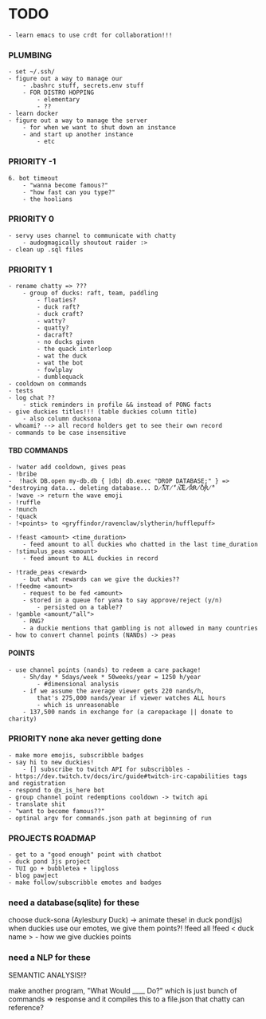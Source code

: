 # TODO
    - learn emacs to use crdt for collaboration!!! 
### PLUMBING
    - set ~/.ssh/
    - figure out a way to manage our 
        - .bashrc stuff, secrets.env stuff
        - FOR DISTRO HOPPING 
            - elementary
            - ??
    - learn docker 
    - figure out a way to manage the server
        - for when we want to shut down an instance 
        - and start up another instance 
            - etc


### PRIORITY -1
     
    6. bot timeout
        - "wanna become famous?"
        - "how fast can you type?"
        - the hoolians 


### PRIORITY 0 
    - servy uses channel to communicate with chatty 
        - audogmagically shoutout raider :> 
    - clean up .sql files


### PRIORITY 1
    - rename chatty => ??? 
        - group of ducks: raft, team, paddling 
            - floaties? 
            - duck raft? 
            - duck craft?
            - watty? 
            - quatty? 
            - dacraft? 
            - no ducks given 
            - the quack interloop 
            - wat the duck 
            - wat the bot 
            - fowlplay 
            - dumblequack
    - cooldown on commands 
    - tests 
    - log chat ??
        - stick reminders in profile && instead of PONG facts
    - give duckies titles!!! (table duckies column title)
        - also column ducksona 
    - whoami? --> all record holders get to see their own record
    - commands to be case insensitive
#### TBD COMMANDS
    - !water add cooldown, gives peas
    - !bribe
    -  !hack DB.open my-db.db { |db| db.exec "DROP DATABASE;" } => "destroying data... deleting database... D̷̈́̎A̷͛̋T̸̈́̒A̵̓͠ ̷̛͆Ĕ̷̑R̴͐̈́R̸̄̉Õ̵͓Ȑ̸̑"
    - !wave -> return the wave emoji 
    - !ruffle
    - !munch
    - !quack
    - !<points> to <gryffindor/ravenclaw/slytherin/hufflepuff>  
    
    - !feast <amount> <time_duration>
        - feed amount to all duckies who chatted in the last time_duration 
    - !stimulus_peas <amount>
        - feed amount to ALL duckies in record 
    
    - !trade_peas <reward>
        - but what rewards can we give the duckies??
    - !feedme <amount>
        - request to be fed <amount>
        - stored in a queue for yana to say approve/reject (y/n)
            - persisted on a table??
    - !gamble <amount/"all">
        - RNG? 
        - a duckie mentions that gambling is not allowed in many countries 
    - how to convert channel points (NANDs) -> peas 

#### POINTS
    - use channel points (nands) to redeem a care package! 
        - 5h/day * 5days/week * 50weeks/year = 1250 h/year 
            - #dimensional analysis
        - if we assume the average viewer gets 220 nands/h, 
            that's 275,000 nands/year if viewer watches ALL hours
            - which is unreasonable
        - 137,500 nands in exchange for (a carepackage || donate to charity)

### PRIORITY none aka never getting done  
    - make more emojis, subscribble badges 
    - say hi to new duckies! 
        - [] subscribe to twitch API for subscribbles -
    - https://dev.twitch.tv/docs/irc/guide#twitch-irc-capabilities tags and registration 
    - respond to @x_is_here bot
    - group channel point redemptions cooldown -> twitch api 
    - translate shit 
    - "want to become famous??"
    - optinal argv for commands.json path at beginning of run 


### PROJECTS ROADMAP
    - get to a "good enough" point with chatbot
    - duck pond 3js project 
    - TUI go + bubbletea + lipgloss
    - blog pawject
    - make follow/subscribble emotes and badges

### need a database(sqlite) for these
choose duck-sona (Aylesbury Duck) -> animate these! in duck pond(js)
when duckies use our emotes, we give them points?!
!feed all 
!feed < duck name >
    - how we give duckies points 

### need a NLP for these
SEMANTIC ANALYSIS!?

make another program, "What Would ____ Do?"
which is just bunch of commands => response
and it compiles this to a file.json
that chatty can reference?

